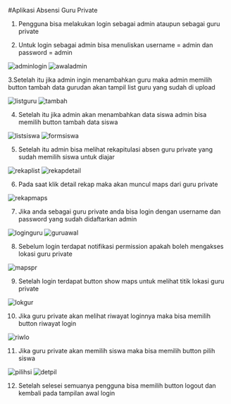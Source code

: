  #Aplikasi Absensi Guru Private
1. Pengguna bisa melakukan login sebagai admin ataupun sebagai guru private

2. Untuk login sebagai admin bisa menuliskan username = admin dan password = admin

![adminlogin](https://user-images.githubusercontent.com/48480109/82138249-3a843980-9849-11ea-8894-8fa620ee063b.jpeg)   ![awaladmin](https://user-images.githubusercontent.com/48480109/82138356-fc3b4a00-9849-11ea-981a-c076e9ec70de.jpeg)

3.Setelah itu jika admin ingin menambahkan guru maka admin memilih button tambah data gurudan akan tampil list guru yang sudah di upload

![listguru](https://user-images.githubusercontent.com/48480109/82138394-4fad9800-984a-11ea-96d9-6211676eae74.jpeg)   ![tambah](https://user-images.githubusercontent.com/48480109/82138428-93a09d00-984a-11ea-9af9-c2aa7bdf66b4.jpeg)

4. Setelah itu jika admin akan menambahkan data siswa admin bisa memilih button tambah data siswa

![listsiswa](https://user-images.githubusercontent.com/48480109/82138466-dfebdd00-984a-11ea-9879-b60d749eac42.jpeg)  ![formsiswa](https://user-images.githubusercontent.com/48480109/82138495-14f82f80-984b-11ea-9811-f2b91ab7b2fe.jpeg)

5. Setelah itu admin bisa melihat rekapitulasi absen guru private yang sudah memilih siswa untuk diajar

![rekaplist](https://user-images.githubusercontent.com/48480109/82138523-5688da80-984b-11ea-89aa-76ff75e6cf4f.jpeg)   ![rekapdetail](https://user-images.githubusercontent.com/48480109/82138699-9e5c3180-984c-11ea-88b0-c246f5d8d074.jpeg)

6. Pada saat klik detail rekap maka akan muncul maps dari guru private 

![rekapmaps](https://user-images.githubusercontent.com/48480109/82138713-b92ea600-984c-11ea-95b3-7b5c1782ebbb.jpeg)

7. Jika anda sebagai guru private anda bisa login dengan username dan password yang sudah didaftarkan admin

![loginguru](https://user-images.githubusercontent.com/48480109/82138752-027ef580-984d-11ea-8302-3a9ecb692066.jpeg)    ![guruawal](https://user-images.githubusercontent.com/48480109/82138758-0c085d80-984d-11ea-873c-f90fedb54072.jpeg)

8. Sebelum login terdapat notifikasi permission apakah boleh mengakses lokasi guru private

![mapspr](https://user-images.githubusercontent.com/48480109/82138774-3eb25600-984d-11ea-9c90-a02a0be3dc69.jpeg)

9. Setelah login terdapat button show maps untuk melihat titik lokasi guru private

![lokgur](https://user-images.githubusercontent.com/48480109/82138800-65708c80-984d-11ea-92cb-b1a004235e9f.jpeg)

10. Jika guru private akan melihat riwayat loginnya maka bisa memilih button riwayat login

![riwlo](https://user-images.githubusercontent.com/48480109/82138825-9650c180-984d-11ea-80fe-4d1df34b7442.jpeg)

11. Jika guru private akan memilih siswa maka bisa memilih button pilih siswa 

![pilihsi](https://user-images.githubusercontent.com/48480109/82138860-d617a900-984d-11ea-9f1d-af626e7cd7fa.jpeg)   ![detpil](https://user-images.githubusercontent.com/48480109/82138867-de6fe400-984d-11ea-9c54-1f31304501bc.jpeg)

12. Setelah selesei semuanya pengguna bisa memilih button logout dan kembali pada tampilan awal login














































































